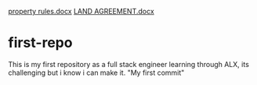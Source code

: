[property rules.docx](https://github.com/offorjoy/first-repo/files/10715291/property.rules.docx)
[LAND AGREEMENT.docx](https://github.com/offorjoy/first-repo/files/10715294/LAND.AGREEMENT.docx)
# first-repo
This is my first repository as a full stack engineer
learning through ALX, its challenging but i know i can make it.
"My first commit"

